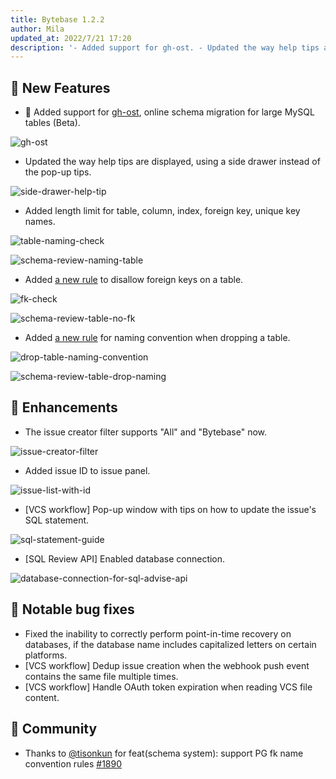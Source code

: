 ```yaml
---
title: Bytebase 1.2.2
author: Mila
updated_at: 2022/7/21 17:20
description: '- Added support for gh-ost. - Updated the way help tips are displayed, using a side drawer instead of the pop-up tips.'
---
```


## 🚀 New Features

- 👻 Added support for [gh-ost](https://github.com/github/gh-ost), online schema migration for large MySQL tables (Beta).

![gh-ost](/content/changelog/1.2.2/gh-ost.webp)

- Updated the way help tips are displayed, using a side drawer instead of the pop-up tips.

![side-drawer-help-tip](/content/changelog/1.2.2/side-drawer-help-tip.gif)

- Added length limit for table, column, index, foreign key, unique key names.

![table-naming-check](/content/changelog/1.2.2/table-naming-check.webp)

![schema-review-naming-table](/content/changelog/1.2.2/schema-review-naming-table.webp)

- Added [a new rule](https://www.bytebase.com/docs/sql-review/review-rules#table.no-foreign-key) to disallow foreign keys on a table.

![fk-check](/content/changelog/1.2.2/fk-check.webp)

![schema-review-table-no-fk](/content/changelog/1.2.2/schema-review-table-no-fk.webp)

- Added [a new rule](https://www.bytebase.com/docs/sql-review/review-rules#table.table-drop-naming) for naming convention when dropping a table.

![drop-table-naming-convention](/content/changelog/1.2.2/drop-table-naming-convention.webp)

![schema-review-table-drop-naming](/content/changelog/1.2.2/schema-review-table-drop-naming.webp)

## 🎄 Enhancements

- The issue creator filter supports "All" and "Bytebase" now.

![issue-creator-filter](/content/changelog/1.2.2/issue-creator-filter.webp)

- Added issue ID to issue panel.

![issue-list-with-id](/content/changelog/1.2.2/issue-list-with-id.webp)

- [VCS workflow] Pop-up window with tips on how to update the issue's SQL statement.

![sql-statement-guide](/content/changelog/1.2.2/sql-statement-guide.webp)

- [SQL Review API] Enabled database connection.

![database-connection-for-sql-advise-api](/content/changelog/1.2.2/database-connection-for-sql-advise-api.webp)

## 🐞 Notable bug fixes

- Fixed the inability to correctly perform point-in-time recovery on databases, if the database name includes capitalized letters on certain platforms.
- [VCS workflow] Dedup issue creation when the webhook push event contains the same file multiple times.
- [VCS workflow] Handle OAuth token expiration when reading VCS file content.

## 🎠 Community

- Thanks to [@tisonkun](https://github.com/tisonkun) for feat(schema system): support PG fk name convention rules [#1890](https://github.com/bytebase/bytebase/pull/1890)

<IncludeBlock url="/docs/get-started/install/install-upgrade"></IncludeBlock>
